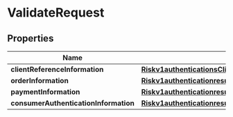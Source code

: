 
# ValidateRequest

## Properties
Name | Type | Description | Notes
------------ | ------------- | ------------- | -------------
**clientReferenceInformation** | [**Riskv1authenticationsClientReferenceInformation**](Riskv1authenticationsClientReferenceInformation.md) |  |  [optional]
**orderInformation** | [**Riskv1authenticationresultsOrderInformation**](Riskv1authenticationresultsOrderInformation.md) |  |  [optional]
**paymentInformation** | [**Riskv1authenticationresultsPaymentInformation**](Riskv1authenticationresultsPaymentInformation.md) |  |  [optional]
**consumerAuthenticationInformation** | [**Riskv1authenticationresultsConsumerAuthenticationInformation**](Riskv1authenticationresultsConsumerAuthenticationInformation.md) |  |  [optional]



